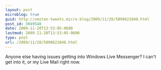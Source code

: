 ```yaml
---
layout: post
microblog: true
guid: http://vmstan-tweets.micro.blog/2009/11/20/5898621048.html
post_id: 3049548
date: 2009-11-20T13:53:05-0600
lastmod: 2009-11-20T13:53:05-0600
type: post
url: /2009/11/20/5898621048.html
---
```

Anyone else having issues getting into Windows Live Messenger? I can't get into it, or my Live Mail right now.
